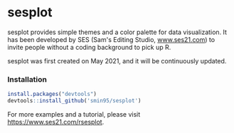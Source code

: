 # sesplot

sesplot provides simple themes and a color palette for data visualization. It has been developed by SES (Sam's Editing Studio, www.ses21.com) to invite people without a coding background to pick up R.

sesplot was first created on May 2021, and it will be continuously updated.

### Installation

``` r
install.packages("devtools")
devtools::install_github('smin95/sesplot')
```

For more examples and a tutorial, please visit https://www.ses21.com/rsesplot.
